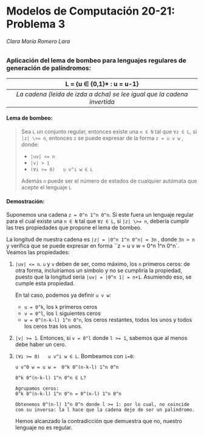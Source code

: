# Modelos de Computación 20-21: Problema 3

###### Clara María Romero Lara

### Aplicación del lema de bombeo para lenguajes regulares  de generación de palíndromos:

|                  L = {u ∈ {0,1}* : u = u-1}                  |
| :----------------------------------------------------------: |
| *La cadena (leída de izda a dcha) se lee igual que la cadena invertida* |



#### Lema de bombeo:

> Sea `L` un conjunto regular, entonces existe una `n ∈ N` tal que `∀z ∈ L`, si `|z| \>= n`, entonces `z` se puede expresar de la forma `z = u v w` ,  donde:
>
> - `|uv| <= n`
> - `|v| > 1`
> - `(∀i >= 0)   u v^i w ∈ L`
>
> Además `n` puede ser el número de estados de cualquier autómata que acepte el lenguaje `L`



#### Demostración:

Suponemos una cadena `z = 0^n 1^n 0^n`.  Si este fuera un lenguaje regular para el cual existe una  `n ∈ N` tal que `∀z ∈ L`, si `|z| \>= n`, debería cumplir las tres propiedades que propone el lema de bombeo.

La longitud de nuestra cadena es `|z| = |0^n 1^n 0^n| = 3n` , donde `3n > n` y verifica que se puede expresar en forma ``z = u v w = 0^n 1^n 0^n`. Veamos las propiedades:

1. `|uv| <= n`. `u` y `v` deben de ser, como máximo, los `n` primeros ceros: de otra forma, incluíriamos un símbolo y no se cumpliría la propiedad, puesto que la longitud sería `|uv| = |0^n 1| = n+1`. Asumiendo eso, se cumple esta propiedad.

   En tal caso, podemos ya definir `u v w`:

   - `u = 0^k`, los `k` primeros ceros
   - `v = 0^l`, los `l` siguientes ceros
   - `w = 0^(n-k-l) 1^n 0^n`, los ceros restantes, todos los unos y todos los ceros tras los unos.

2. `|v| >= 1`. Entonces, si `v = 0^l` donde `l >= 1`, sabemos que al menos debe haber un cero.

3. `(∀i >= 0)   u v^i w ∈ L`. Bombeamos con `i=0`:

   ```
   u v^0 w = u w =  0^k 0^(n-k-l) 1^n 0^n
   
   0^k 0^(n-k-l) 1^n 0^n ∈ L? 
   
   Agrupamos ceros:
   0^k 0^(n-k-l) 1^n 0^n = 0^(n-l) 1^n 0^n
   
   Obtenemos 0^(n-l) 1^n 0^n donde l >= 1: por lo cual, no coincide con su inversa: la l hace que la cadena deje de ser un palíndromo.
   ```

   Hemos alcanzado la contradicción que demuestra que no, nuestro lenguaje no es regular.

   